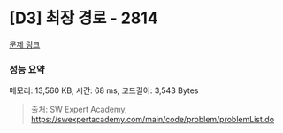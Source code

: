# [D3] 최장 경로 - 2814 

[문제 링크](https://swexpertacademy.com/main/code/problem/problemDetail.do?contestProbId=AV7GOPPaAeMDFAXB) 

### 성능 요약

메모리: 13,560 KB, 시간: 68 ms, 코드길이: 3,543 Bytes



> 출처: SW Expert Academy, https://swexpertacademy.com/main/code/problem/problemList.do